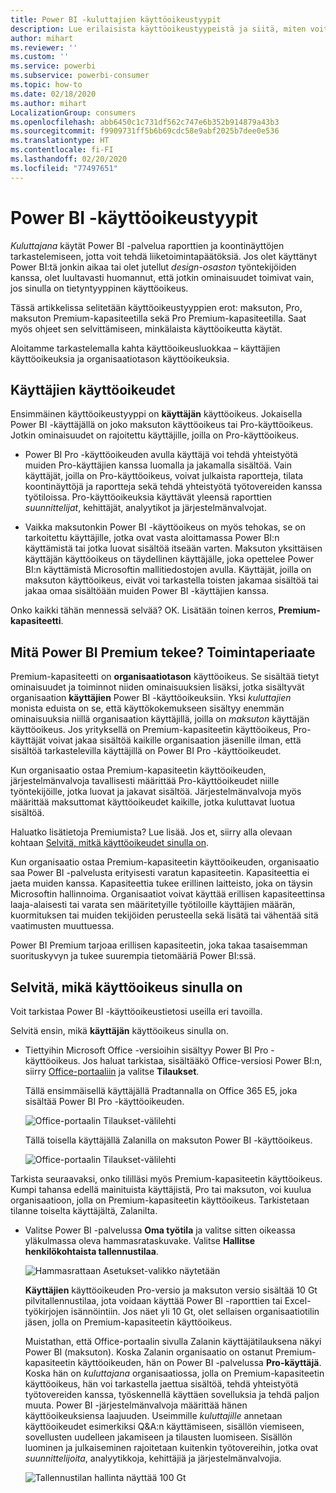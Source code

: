 ```yaml
---
title: Power BI -kuluttajien käyttöoikeustyypit
description: Lue erilaisista käyttöoikeustyypeistä ja siitä, miten voit selvittää, minkä tyyppinen käyttöoikeus sinulla on.
author: mihart
ms.reviewer: ''
ms.custom: ''
ms.service: powerbi
ms.subservice: powerbi-consumer
ms.topic: how-to
ms.date: 02/18/2020
ms.author: mihart
LocalizationGroup: consumers
ms.openlocfilehash: abb6450c1c731df562c747e6b352b914879a43b3
ms.sourcegitcommit: f9909731ff5b6b69cdc58e9abf2025b7dee0e536
ms.translationtype: HT
ms.contentlocale: fi-FI
ms.lasthandoff: 02/20/2020
ms.locfileid: "77497651"
---
```

# <a name="types-of-power-bi-licenses"></a>Power BI -käyttöoikeustyypit
*Kuluttajana* käytät Power BI -palvelua raporttien ja koontinäyttöjen tarkastelemiseen, jotta voit tehdä liiketoimintapäätöksiä. Jos olet käyttänyt Power BI:tä jonkin aikaa tai olet jutellut *design-osaston* työntekijöiden kanssa, olet luultavasti huomannut, että jotkin ominaisuudet toimivat vain, jos sinulla on tietyntyyppinen käyttöoikeus. 

Tässä artikkelissa selitetään käyttöoikeustyyppien erot: maksuton, Pro, maksuton Premium-kapasiteetilla sekä Pro Premium-kapasiteetilla. Saat myös ohjeet sen selvittämiseen, minkälaista käyttöoikeutta käytät.  

Aloitamme tarkastelemalla kahta käyttöoikeusluokkaa – käyttäjien käyttöoikeuksia ja organisaatiotason käyttöoikeuksia. 

## <a name="user-licenses"></a>Käyttäjien käyttöoikeudet
Ensimmäinen käyttöoikeustyyppi on **käyttäjän** käyttöoikeus. Jokaisella Power BI -käyttäjällä on joko maksuton käyttöoikeus tai Pro-käyttöoikeus. Jotkin ominaisuudet on rajoitettu käyttäjille, joilla on Pro-käyttöoikeus.  

- Power BI Pro -käyttöoikeuden avulla käyttäjä voi tehdä yhteistyötä muiden Pro-käyttäjien kanssa luomalla ja jakamalla sisältöä. Vain käyttäjät, joilla on Pro-käyttöoikeus, voivat julkaista raportteja, tilata koontinäyttöjä ja raportteja sekä tehdä yhteistyötä työtovereiden kanssa työtiloissa. Pro-käyttöoikeuksia käyttävät yleensä raporttien *suunnittelijat*, kehittäjät, analyytikot ja järjestelmänvalvojat.


- Vaikka maksutonkin Power BI -käyttöoikeus on myös tehokas, se on tarkoitettu käyttäjille, jotka ovat vasta aloittamassa Power BI:n käyttämistä tai jotka luovat sisältöä itseään varten. Maksuton yksittäisen käyttäjän käyttöoikeus on täydellinen käyttäjälle, joka opettelee Power BI:n käyttämistä Microsoftin mallitiedostojen avulla. Käyttäjät, joilla on maksuton käyttöoikeus, eivät voi tarkastella toisten jakamaa sisältöä tai jakaa omaa sisältöään muiden Power BI -käyttäjien kanssa.  

Onko kaikki tähän mennessä selvää?  OK. Lisätään toinen kerros, **Premium-kapasiteetti**.

## <a name="what-does-power-bi-premium-do-how-does-it-work"></a>Mitä Power BI Premium tekee? Toimintaperiaate
Premium-kapasiteetti on **organisaatiotason** käyttöoikeus. Se sisältää tietyt ominaisuudet ja toiminnot niiden ominaisuuksien lisäksi, jotka sisältyvät organisaation **käyttäjien** Power BI -käyttöoikeuksiin. Yksi *kuluttajien* monista eduista on se, että käyttökokemukseen sisältyy enemmän ominaisuuksia niillä organisaation käyttäjillä, joilla on *maksuton* käyttäjän käyttöoikeus. Jos yrityksellä on Premium-kapasiteetin käyttöoikeus, Pro-käyttäjät voivat jakaa sisältöä kaikille organisaation jäsenille ilman, että sisältöä tarkastelevilla käyttäjillä on Power BI Pro -käyttöoikeudet.   

Kun organisaatio ostaa Premium-kapasiteetin käyttöoikeuden, järjestelmänvalvoja tavallisesti määrittää Pro-käyttöoikeudet niille työntekijöille, jotka luovat ja jakavat sisältöä. Järjestelmänvalvoja myös määrittää maksuttomat käyttöoikeudet kaikille, jotka kuluttavat luotua sisältöä.  

Haluatko lisätietoja Premiumista? Lue lisää. Jos et, siirry alla olevaan kohtaan [Selvitä, mitkä käyttöoikeudet sinulla on](#find-out-which-license-you-have).

Kun organisaatio ostaa Premium-kapasiteetin käyttöoikeuden, organisaatio saa Power BI -palvelusta erityisesti varatun kapasiteetin. Kapasiteettia ei jaeta muiden kanssa. Kapasiteettia tukee erillinen laitteisto, joka on täysin Microsoftin hallinnoima. Organisaatiot voivat käyttää erillisen kapasiteettinsa laaja-alaisesti tai varata sen määritetyille työtiloille käyttäjien määrän, kuormituksen tai muiden tekijöiden perusteella sekä lisätä tai vähentää sitä vaatimusten muuttuessa.

Power BI Premium tarjoaa erillisen kapasiteetin, joka takaa tasaisemman suorituskyvyn ja tukee suurempia tietomääriä Power BI:ssä. 


## <a name="find-out-which-license-you-have"></a>Selvitä, mikä käyttöoikeus sinulla on
Voit tarkistaa Power BI -käyttöoikeustietosi useilla eri tavoilla. 

Selvitä ensin, mikä **käyttäjän** käyttöoikeus sinulla on.

- Tiettyihin Microsoft Office -versioihin sisältyy Power BI Pro -käyttöoikeus.  Jos haluat tarkistaa, sisältääkö Office-versiosi Power BI:n, siirry [Office-portaaliin](https://portal.office.com/account) ja valitse **Tilaukset**.

    Tällä ensimmäisellä käyttäjällä Pradtannalla on Office 365 E5, joka sisältää Power BI Pro -käyttöoikeuden.

    ![Office-portaalin Tilaukset-välilehti](media/end-user-license/power-bi-license-office.png)

    Tällä toisella käyttäjällä Zalanilla on maksuton Power BI -käyttöoikeus. 

    ![Office-portaalin Tilaukset-välilehti](media/end-user-license/power-bi-license-free.png)

Tarkista seuraavaksi, onko tililläsi myös Premium-kapasiteetin käyttöoikeus. Kumpi tahansa edellä mainituista käyttäjistä, Pro tai maksuton, voi kuulua organisaatioon, jolla on Premium-kapasiteetin käyttöoikeus.  Tarkistetaan tilanne toiselta käyttäjältä, Zalanilta.  

- Valitse Power BI -palvelussa **Oma työtila** ja valitse sitten oikeassa yläkulmassa oleva hammasrataskuvake. Valitse **Hallitse henkilökohtaista tallennustilaa**.

    ![Hammasrattaan Asetukset-valikko näytetään](media/end-user-license/power-bi-license-personal.png)

    **Käyttäjien** käyttöoikeuden Pro-versio ja maksuton versio sisältää 10 Gt pilvitallennustilaa, jota voidaan käyttää Power BI -raporttien tai Excel-työkirjojen isännöintiin. Jos näet yli 10 Gt, olet sellaisen organisaatiotilin jäsen, jolla on Premium-kapasiteetin käyttöoikeus.

    Muistathan, että Office-portaalin sivulla Zalanin käyttäjätilauksena näkyi Power BI (maksuton). Koska Zalanin organisaatio on ostanut Premium-kapasiteetin käyttöoikeuden, hän on Power BI -palvelussa **Pro-käyttäjä**. Koska hän on *kuluttajana* organisaatiossa, jolla on Premium-kapasiteetin käyttöoikeus, hän voi tarkastella jaettua sisältöä, tehdä yhteistyötä työtovereiden kanssa, työskennellä käyttäen sovelluksia ja tehdä paljon muuta. Power BI -järjestelmänvalvoja määrittää hänen käyttöoikeuksiensa laajuuden. Useimmille *kuluttajille* annetaan käyttöoikeudet esimerkiksi Q&A:n käyttämiseen, sisällön viemiseen, sovellusten uudelleen jakamiseen ja tilausten luomiseen.  Sisällön luominen ja julkaiseminen rajoitetaan kuitenkin työtovereihin, jotka ovat *suunnittelijoita*, analyytikkoja, kehittäjiä ja järjestelmänvalvojia.   <!-- how can he be Pro if I assigned him a Free account in the O365 portal?  Is he a Pro user with consumer permissions? -->

    ![Tallennustilan hallinta näyttää 100 Gt](media/end-user-license/power-bi-license-100gb.png)
